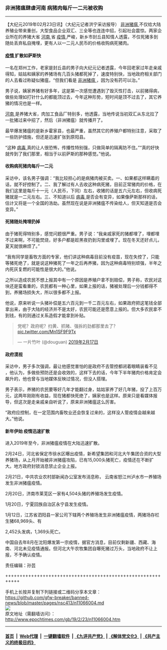 ### 非洲猪瘟肆虐河南 病猪肉每斤一二元被收购
------------------------

<p>
 【大纪元2019年02月23日讯】（大纪元记者洪宁采访报导）
 <a href="http://www.epochtimes.com/gb/tag/%E9%9D%9E%E6%B4%B2%E7%8C%AA%E7%98%9F.html">
  非洲猪瘟
 </a>
 不仅给大陆养殖业带来重创，大型食品企业双汇、三全等也连连中招，引起社会震惊。两家企业所在的养猪大省
 <a href="http://www.epochtimes.com/gb/tag/%E6%B2%B3%E5%8D%97.html">
  河南
 </a>
 省
 <a href="http://www.epochtimes.com/gb/tag/%E7%96%AB%E6%83%85.html">
  疫情
 </a>
 严峻，新乡市封丘县知情人透露，不仅死猪多到随处丢弃私自掩埋，更有人以一二元人民币的价格收购病死猪肉。
</p>
<h4>
 <a href="http://www.epochtimes.com/gb/tag/%E7%96%AB%E6%83%85.html">
  疫情
 </a>
 扩散如萨斯快
</h4>
<p>
 一名在郑州工作，老家是封丘县的男子向大纪元记者透露，今年回老家过年走亲戚得知，姑姑和姨家的养猪场有几百头猪都死掉了，速度特别快，当地政府相关部门的人去看过称疑似猪瘟，“但我们看是
 <a href="http://www.epochtimes.com/gb/tag/%E9%9D%9E%E6%B4%B2%E7%8C%AA%E7%98%9F.html">
  非洲猪瘟
 </a>
 ，因为没有药可以治。”
</p>
<p>
 男子说，姨家养猪有好多年，这是第一次感觉遭遇到了毁灭性打击，以前猪得病，做些处理如打针什么的都能顶过去，今年这种形势，短时间是顶不过去了，其它养猪的情况也是一样。
</p>
<p>
 <a href="http://www.epochtimes.com/gb/tag/%E6%B2%B3%E5%8D%97.html">
  河南
 </a>
 是养猪大省，肉加工食品厂特别多，他透露，当地传说当初双汇从东北拉了一批猪过来中招了，然后（非洲猪瘟）就传播开了。
</p>
<p>
 最早爆发猪瘟的是新乡霍家县，也最严重，虽然其它的养殖户都特别注意，采取了一些防护措施，但还是迅速扩张到原阳县。
</p>
<p>
 “这种
 <a href="http://www.epochtimes.com/gb/tag/%E7%97%85%E6%AF%92.html">
  病毒
 </a>
 真的让人很恐怖，传播性特别强，只做简单的隔离防不住。”“真的好快就传到了我们那里，相当于以前萨斯的那种感觉。”他说。
</p>
<p>
</p>
<h4>
 收购病死猪肉每斤一二元
</h4>
<p>
 采访中，该名男子强调：“我比较担心的是病猪肉被买卖。一、如果都这样瞒着的话，就不好控制了。二、我了解过有人去收这种病死猪，目前正常猪肉的价格，在我们这里是每斤十一元（人民币，下同）左右，收猪的话是五六元左右，但收病死猪就是一二元左右。三、不知道以后
 <a href="http://www.epochtimes.com/gb/tag/%E7%97%85%E6%AF%92.html">
  病毒
 </a>
 是否会有变异，如果像萨斯那样的话，估计又将是一个全国的浩劫。虽然现在说是非洲猪瘟不传染给人，但天知道是否会变异。”
</p>
<h4>
 死猪随处掩埋扔掉
</h4>
<p>
 由于猪死得特别多，感觉问题很严重。男子说：“我亲戚家死的猪都埋了，埋都埋不过来啊，不可能焚烧，好多户都是趁黑夜扔到沟里或埋了。现在冬天还好点儿，夏天就很麻烦了。”
</p>
<p>
 “我有同学是畜牧方面的专家，他们讲这种病毒目前没有疫苗，现在失控了，只能等猪死绝了，就是说这种猪死了一年之后再养猪，因为这种病毒特别顽强，半年之内死灰复燃的可能性是很大的。”他说。
</p>
<p>
 之所以造成农民不想上报其中有一个原因是养殖户拿不到赔偿，男子称，农民对这块还是蛮看重的，农民都有一种心里，如果上报的话，猪被处理后一分钱都得不到，养猪场损失大，所以很多都不上报。
</p>
<p>
 他说，原来听说一头猪补偿是五六百元到一千二百元左右，如果政府把这笔钱全部拿出来，由于大陆的经济并不是太好，农民可能还是愿意上报的。但大多农民拿不到钱，有的则通过关系造假才能拿到补贴。
</p>
<blockquote class="twitter-tweet" data-lang="zh-tw">
 <p dir="ltr" lang="zh">
  党呢？政府呢？扫黄、抓赌、强拆的劲都那里去了？
  <a href="https://t.co/Mn1SF9F9Tx">
   pic.twitter.com/Mn1SF9F9Tx
  </a>
 </p>
 <p>
  — 一片竹叶 (@douguan)
  <a href="https://twitter.com/douguan/status/1097139380328615938?ref_src=twsrc%5Etfw">
   2019年2月17日
  </a>
 </p>
</blockquote>
<p>
</p>
<h4>
 政府漠视
</h4>
<p>
 采访中，男子多次强调，最让他感觉害怕的是政府不去管控都闭着眼睛装看不见 ，他认为，多做些预防还是会收效的，这样下去的话，今年下半年猪肉价格肯定会飙升的，他也曾与当地媒体反映过情况，但没人搭理。
</p>
<p>
 男子表示，养猪的农民要等好几年才能翻过身，姑姑家养了好几年猪，投了上百万元，这两年刚刚有收益，现在猪都快死绝了，姨家也是这样。原来只是看媒体报导，但这次是走亲戚亲自听说了，原来非洲猪瘟这么厉害。
</p>
<p>
 “政府应控制，在一定范围内畜牧业还会恢复过来的，这样没人管疫情会越来越大。”他说。
</p>
<h4>
 新年伊始 疫情迅速扩散
</h4>
<p>
 进入2019年至今，非洲猪瘟疫情在大陆迅速扩散。
</p>
<p>
 2月24日，河北省保定市徐水区曝出疫情，新希望集团和河北大午集团合资的大型养猪场，从上月开始被非洲猪瘟攻陷，已有15,000头猪死亡，疫情还在不断扩大。地方政府封锁消息禁止企业上报。
</p>
<p>
 2月21日，中共农业农村部新闻办公室发布消息称， 云南省怒江州泸水市一养殖场发生非洲猪瘟疫情。
</p>
<p>
 2月20日，济南市莱芜区一家有4,504头猪的养殖场发生疫情。
</p>
<p>
 1月20日，宁夏回族自治区永宁县发生疫情。
</p>
<p>
 1月12日，江苏省泗阳县一家公司下辖两个养殖场发生非洲猪瘟疫情，两猪场存栏生猪68,969头、有
</p>
<p>
 2,452头发病，1,369头死亡。
</p>
<p>
 中国自去年8月在沈阳爆发第一宗疫情，据官方消息，目前仅剩新疆、西藏、海南、河北未见疫情通报。但河北大午农牧集团自曝死猪过万头，当地政府不让上报，不予确认疫情。
</p>
<p>
 责任编辑：孙芸
</p>

+++++++++++++++++++++++++++++++++++++++++++++++++++++++++++<br/><br/>
手机上长按并复制下列链接或二维码分享本文章：<br/>
https://github.com/gfw-breaker/banned-news/blob/master/pages/nsc413/n11066004.md <br/>
<a href='https://github.com/gfw-breaker/banned-news/blob/master/pages/nsc413/n11066004.md'><img src='https://github.com/gfw-breaker/banned-news/blob/master/pages/nsc413/n11066004.md.png'/></a> <br/>
原文地址（需翻墙访问）：http://www.epochtimes.com/gb/19/2/23/n11066004.htm


------------------------
#### [首页](https://github.com/gfw-breaker/banned-news/blob/master/README.md) &nbsp;|&nbsp; [Web代理](https://github.com/labour-camp/helloworld) &nbsp;|&nbsp; [一键翻墙软件](https://github.com/gfw-breaker/nogfw/blob/master/README.md) &nbsp;| [《九评共产党》](https://github.com/gfw-breaker/9ping.md/blob/master/README.md#九评之一评共产党是什么) | [《解体党文化》](https://github.com/gfw-breaker/jtdwh.md/blob/master/README.md) | [《共产主义的终极目的》](https://github.com/gfw-breaker/gczydzjmd.md/blob/master/README.md)

